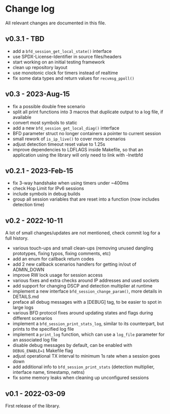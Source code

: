 Change log
==========

All relevant changes are documented in this file.

v0.3.1 - TBD
------------------
* add a `bfd_session_get_local_state()` interface
* use SPDX-License-Identifier in source files/headers
* start working on an initial testing framework
* clean up repository layout
* use monotonic clock for timers instead of realtime
* fix some data types and return values for `recvmsg_ppoll()`

v0.3 - 2023-Aug-15
------------------
* fix a possible double free scenario
* split all print functions into 3 macros that duplicate output to a log file, if available
* convert most symbols to static
* add a new `bfd_session_get_local_diag()` interface
* BFD parameter struct no longer containers a pointer to current session
* small rework of `is_ip_live()` to cover more scenarios
* adjust detection timeout reset value to 1.25s
* improve dependencies to LDFLAGS inside Makefile, so that an application using the library will only need to link with -lnetbfd

v0.2.1 - 2023-Feb-15
-----------------
* fix 3-way handshake when using timers under ~400ms
* check Hop Limit for IPv6 sessions
* include symbols in debug builds
* group all session variables that are reset into a function (now includes detection time)

v0.2 - 2022-10-11
-----------------
A lot of small changes/updates are not mentioned, check commit log for a full history.

* various touch-ups and small clean-ups (removing unused dangling prototypes, fixing typos, fixing comments, etc)
* add an enum for callback return codes
* add 2 new callback scenarios handlers for getting in/out of ADMIN_DOWN
* improve RW lock usage for session access
* various fixes and extra checks around IP addresses and used sockets
* add support for changing DSCP and detection multiplier at runtime
* implement a new interface `bfd_session_change_param()`, more details in DETAILS.md
* preface all debug messages with a [DEBUG] tag, to be easier to spot in large logs
* various BFD protocol fixes around updating states and flags during different scenarios
* implement a `bfd_session_print_stats_log`, similar to its counterpart, but prints to the specified log file
* implement a `print_log` function, which can use a `log_file` parameter for an associated log file
* disable debug messages by default, can be enabled with `DEBUG_ENABLE=1` Makefile flag
* adjust operational TX interval to minimum 1s rate when a session goes down
* add additional info to `bfd_session_print_stats` (detection multiplier, interface name, timestamp, netns)
* fix some memory leaks when cleaning up unconfigured sessions

v0.1 - 2022-03-09
-----------------

First release of the library.